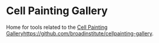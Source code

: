 # Cell Painting Gallery

Home for tools related to the [Cell Painting Gallery](https://github.com/broadinstitute/cellpainting-gallery)https://github.com/broadinstitute/cellpainting-gallery.
